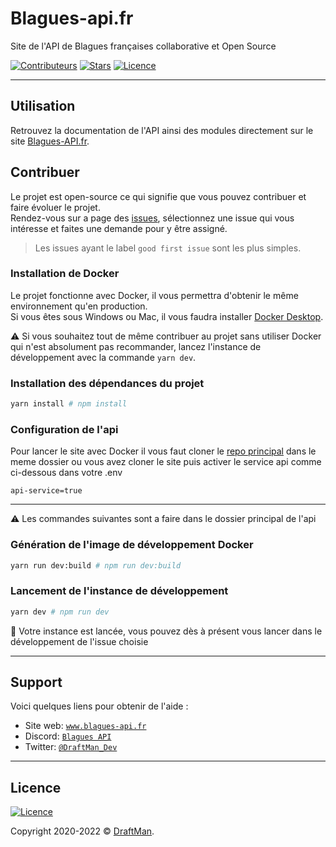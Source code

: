# Blagues-api.fr

Site de l'API de Blagues françaises collaborative et Open Source

[![Contributeurs](https://img.shields.io/github/contributors/Blagues-API/blagues-api.fr?style=for-the-badge)](https://github.com/Blagues-API/blagues-api.fr/graphs/contributors)
[![Stars](https://img.shields.io/github/stars/Blagues-API/blagues-api.fr?style=for-the-badge)](https://github.com/Blagues-API/blagues-api.fr/stargazers)
[![Licence](https://img.shields.io/github/license/Blagues-API/blagues-api.fr?style=for-the-badge)](https://github.com/Blagues-API/blagues-api.fr/blob/master/LICENCE)

---
## Utilisation

Retrouvez la documentation de l'API ainsi des modules directement sur le site [Blagues-API.fr](https://www.blagues-api.fr).

## Contribuer

Le projet est open-source ce qui signifie que vous pouvez contribuer et faire évoluer le projet.<br>
Rendez-vous sur a page des [issues](https://github.com/Blagues-API/blagues-api.fr/issues), sélectionnez une issue qui vous intéresse et faites une demande pour y être assigné.
> Les issues ayant le label `good first issue` sont les plus simples.

### Installation de Docker

Le projet fonctionne avec Docker, il vous permettra d'obtenir le même environnement qu'en production.<br>
Si vous êtes sous Windows ou Mac, il vous faudra installer [Docker Desktop](https://www.docker.com/products/docker-desktop).

⚠️ Si vous souhaitez tout de même contribuer au projet sans utiliser Docker qui n'est absolument pas recommander, lancez l'instance de développement avec la commande `yarn dev`.

### Installation des dépendances du projet

```bash
yarn install # npm install
```

### Configuration de l'api

Pour lancer le site avec Docker il vous faut cloner le [repo principal](https://github.com/Blagues-API/blagues-api) dans le meme dossier ou vous avez cloner le site puis activer le service api comme ci-dessous dans votre .env

```
api-service=true
```

---
⚠️ Les commandes suivantes sont a faire dans le dossier principal de l'api

### Génération de l'image de développement Docker

```bash
yarn run dev:build # npm run dev:build
```

### Lancement de l'instance de développement

```bash
yarn dev # npm run dev
```

🎉 Votre instance est lancée, vous pouvez dès à présent vous lancer dans le développement de l'issue choisie

---

## Support

Voici quelques liens pour obtenir de l'aide :

- Site web:
  <a href="https://www.blagues-api.fr" target="_blank">`www.blagues-api.fr`</a>
- Discord:
  <a href="https://discord.gg/PPNpVaF" target="_blank">`Blagues API`</a>
- Twitter:
  <a href="http://twitter.com/DraftMan_Dev" target="_blank">`@DraftMan_Dev`</a>

---

## Licence

[![Licence](https://img.shields.io/github/license/Blagues-API/api?style=for-the-badge)](https://github.com/Blagues-API/api/blob/master/LICENCE)

Copyright 2020-2022 ©
<a href="https://www.draftman.fr" target="_blank">DraftMan</a>.
